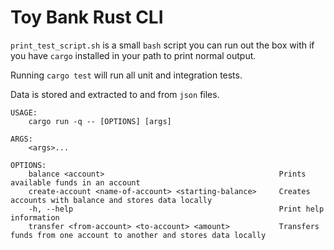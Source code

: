 # Toy Bank Rust CLI

`print_test_script.sh` is a small `bash` script you can run out the box with if you have `cargo` installed in your path to print normal output.

Running `cargo test` will run all unit and integration tests.

Data is stored and extracted to and from `json` files.

```
USAGE:
    cargo run -q -- [OPTIONS] [args]

ARGS:
    <args>...

OPTIONS:
    balance <account>                                       Prints available funds in an account
    create-account <name-of-account> <starting-balance>     Creates accounts with balance and stores data locally
    -h, --help                                              Print help information
    transfer <from-account> <to-account> <amount>           Transfers funds from one account to another and stores data locally
```